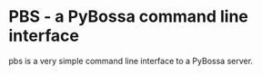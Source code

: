 PBS - a PyBossa command line interface
======================================

pbs is a very simple command line interface to a PyBossa server.
